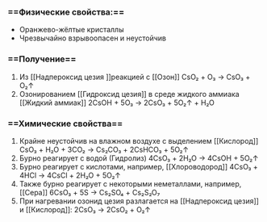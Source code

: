 ### ==Физические свойства:==
- Оранжево-жёлтые кристаллы
- Чрезвычайно взрывоопасен и неустойчив
### ==Получение==
1. Из [[Надпероксид цезия ]]реакцией с [[Озон]]
                        CsO₂ + O₃ → CsO₃ + O₂↑
2. Озонированием [[Гидроксид цезия]] в среде жидкого аммиака [[Жидкий аммиак]]
                     2CsOH + 5O₃ → 2CsO₃ + 5O₂↑ + H₂O
### ==Химические свойства==
1. Крайне неустойчив на влажном воздухе с выделением [[Кислород]]
                CsO₃ + H₂O + 3CO₂ → Cs₂CO₃ + 2CsHCO₃ + 5O₂↑
2. Бурно реагирует с водой (Гидролиз)
                     4CsO₃ + 2H₂O → 4CsOH + 5O₂↑
3. Бурно реагирует с кислотами, например, [[Хлороводород]]
                     4CsO₃ + 4HCl → 4CsCl + 2H₂O + 5O₂↑
4. Также бурно реагирует с некоторыми неметаллами, например, [[Сера]] 
                     6CsO₃ + 5S → Cs₂SO₄ + Cs₂S₂O₇
5. При нагревании озонид цезия разлагается на [[Надпероксид цезия]] и [[Кислород]]:
                     2CsO₃ → 2CsO₂ + O₂↑